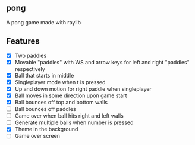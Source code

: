 pong
----

A pong game made with raylib

Features
--------

- [x] Two paddles
- [x] Movable "paddles" with WS and arrow keys for left and right "paddles" respectively
- [x] Ball that starts in middle
- [x] Singleplayer mode when t is pressed
- [x] Up and down motion for right paddle when singleplayer
- [x] Ball moves in some direction upon game start
- [x] Ball bounces off top and bottom walls
- [ ] Ball bounces off paddles
- [ ] Game over when ball hits right and left walls
- [ ] Generate multiple balls when number is pressed
- [x] Theme in the background
- [ ] Game over screen
